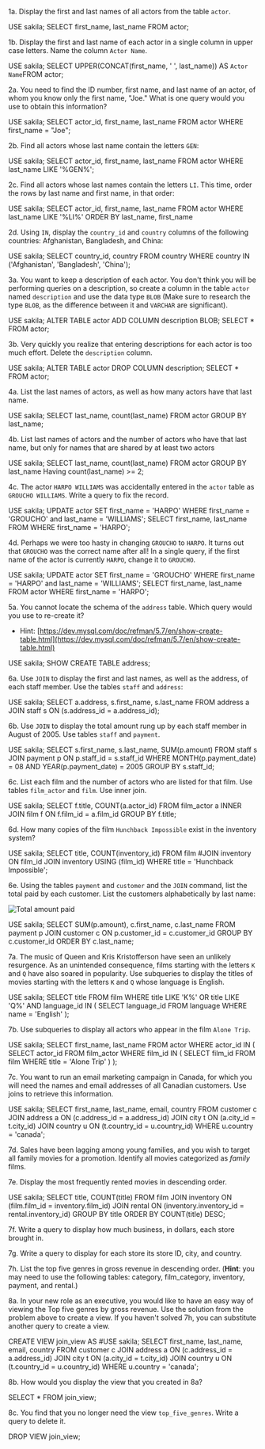 1a. Display the first and last names of all actors from the table `actor`. 

USE sakila;
SELECT first_name, last_name FROM actor;

1b. Display the first and last name of each actor in a single column in upper case letters. Name the column `Actor Name`. 

USE sakila;
SELECT UPPER(CONCAT(first_name, ' ', last_name)) AS `Actor Name`FROM actor;


2a. You need to find the ID number, first name, and last name of an actor, of whom you know only the first name, "Joe." What is one query would you use to obtain this information?

USE sakila;
SELECT actor_id, first_name, last_name FROM actor WHERE first_name = "Joe";


2b. Find all actors whose last name contain the letters `GEN`:

USE sakila;
SELECT actor_id, first_name, last_name FROM actor WHERE last_name LIKE '%GEN%';

2c. Find all actors whose last names contain the letters `LI`. This time, order the rows by last name and first name, in that order:

USE sakila;
SELECT actor_id, first_name, last_name FROM actor WHERE last_name LIKE '%LI%' ORDER BY last_name, first_name

2d. Using `IN`, display the `country_id` and `country` columns of the following countries: Afghanistan, Bangladesh, and China:

USE sakila;
SELECT country_id, country FROM country WHERE country IN ('Afghanistan', 'Bangladesh', 'China');
 
3a. You want to keep a description of each actor. You don't think you will be performing queries on a description, so create a column in the table `actor` named `description` and use the data type `BLOB` (Make sure to research the type `BLOB`, as the difference between it and `VARCHAR` are significant).

USE sakila;
ALTER TABLE actor ADD COLUMN description BLOB;
SELECT * FROM actor;

3b. Very quickly you realize that entering descriptions for each actor is too much effort. Delete the `description` column.

USE sakila;
ALTER TABLE actor DROP COLUMN description;
SELECT * FROM actor;

4a. List the last names of actors, as well as how many actors have that last name.

USE sakila;
SELECT last_name, count(last_name) FROM actor GROUP BY last_name;

4b. List last names of actors and the number of actors who have that last name, but only for names that are shared by at least two actors

USE sakila;
SELECT last_name, count(last_name) FROM actor GROUP BY last_name Having count(last_name) >= 2;

4c. The actor `HARPO WILLIAMS` was accidentally entered in the `actor` table as `GROUCHO WILLIAMS`. Write a query to fix the record.

USE sakila;
UPDATE actor SET first_name = 'HARPO' WHERE first_name = 'GROUCHO' and last_name = 'WILLIAMS';
SELECT first_name, last_name FROM WHERE first_name = 'HARPO';

4d. Perhaps we were too hasty in changing `GROUCHO` to `HARPO`. It turns out that `GROUCHO` was the correct name after all! In a single query, if the first name of the actor is currently `HARPO`, change it to `GROUCHO`.

USE sakila;
UPDATE actor SET first_name = 'GROUCHO' WHERE first_name = 'HARPO' and last_name = 'WILLIAMS';
SELECT first_name, last_name FROM actor WHERE first_name = 'HARPO';


5a. You cannot locate the schema of the `address` table. Which query would you use to re-create it?

  * Hint: [https://dev.mysql.com/doc/refman/5.7/en/show-create-table.html](https://dev.mysql.com/doc/refman/5.7/en/show-create-table.html)

USE sakila;
SHOW CREATE TABLE address;

6a. Use `JOIN` to display the first and last names, as well as the address, of each staff member. Use the tables `staff` and `address`:

USE sakila;
SELECT a.address, s.first_name, s.last_name FROM address a 
JOIN staff s ON (s.address_id = a.address_id);

6b. Use `JOIN` to display the total amount rung up by each staff member in August of 2005. Use tables `staff` and `payment`. 

USE sakila;
SELECT s.first_name, s.last_name, SUM(p.amount)
FROM staff s 
JOIN payment p ON p.staff_id = s.staff_id 
WHERE MONTH(p.payment_date) = 08 AND YEAR(p.payment_date) = 2005 GROUP BY s.staff_id;


6c. List each film and the number of actors who are listed for that film. Use tables `film_actor` and `film`. Use inner join.

USE sakila;
SELECT f.title, COUNT(a.actor_id)
FROM film_actor a
INNER JOIN film f ON f.film_id = a.film_id
GROUP BY f.title;

6d. How many copies of the film `Hunchback Impossible` exist in the inventory system?

USE sakila;
SELECT title, COUNT(inventory_id)
FROM film
#JOIN inventory ON film_id
JOIN inventory USING (film_id)
WHERE title = 'Hunchback Impossible';

6e. Using the tables `payment` and `customer` and the `JOIN` command, list the total paid by each customer. List the customers alphabetically by last name:

  ![Total amount paid](Images/total_payment.png)

USE sakila;
SELECT SUM(p.amount), c.first_name, c.last_name
FROM payment p 
JOIN customer c ON p.customer_id = c.customer_id
GROUP BY c.customer_id
ORDER BY c.last_name;

7a. The music of Queen and Kris Kristofferson have seen an unlikely resurgence. As an unintended consequence, films starting with the letters `K` and `Q` have also soared in popularity. Use subqueries to display the titles of movies starting with the letters `K` and `Q` whose language is English. 

USE sakila;
SELECT title 
FROM film 
WHERE title LIKE 'K%' OR title LIKE 'Q%' AND language_id IN
(
SELECT language_id
FROM language
WHERE name = 'English'
);

7b. Use subqueries to display all actors who appear in the film `Alone Trip`.

USE sakila;
SELECT first_name, last_name
FROM actor 
WHERE actor_id IN 
(
  SELECT actor_id
  FROM film_actor
  WHERE film_id IN 
    (
     SELECT film_id
      FROM film
      WHERE title = 'Alone Trip'
    )
);

7c. You want to run an email marketing campaign in Canada, for which you will need the names and email addresses of all Canadian customers. Use joins to retrieve this information.

USE sakila;
SELECT first_name, last_name, email, country
FROM customer c
JOIN address a ON (c.address_id = a.address_id)
JOIN city t ON (a.city_id = t.city_id)
JOIN country u ON (t.country_id = u.country_id)
WHERE u.country = 'canada';

7d. Sales have been lagging among young families, and you wish to target all family movies for a promotion. Identify all movies categorized as _family_ films.


7e. Display the most frequently rented movies in descending order.

USE sakila;
SELECT title, COUNT(title)
FROM film
JOIN inventory
ON (film.film_id = inventory.film_id)
JOIN rental
ON (inventory.inventory_id = rental.inventory_id)
GROUP BY title
ORDER BY COUNT(title) DESC;


7f. Write a query to display how much business, in dollars, each store brought in.

7g. Write a query to display for each store its store ID, city, and country.

  

7h. List the top five genres in gross revenue in descending order. (**Hint**: you may need to use the following tables: category, film_category, inventory, payment, and rental.)


8a. In your new role as an executive, you would like to have an easy way of viewing the Top five genres by gross revenue. Use the solution from the problem above to create a view. If you haven't solved 7h, you can substitute another query to create a view.


CREATE VIEW join_view AS
#USE sakila;
SELECT first_name, last_name, email, country
FROM customer c
JOIN address a ON (c.address_id = a.address_id)
JOIN city t ON (a.city_id = t.city_id)
JOIN country u ON (t.country_id = u.country_id)
WHERE u.country = 'canada';

8b. How would you display the view that you created in 8a?

SELECT * FROM join_view;


8c. You find that you no longer need the view `top_five_genres`. Write a query to delete it.

DROP VIEW join_view;
  